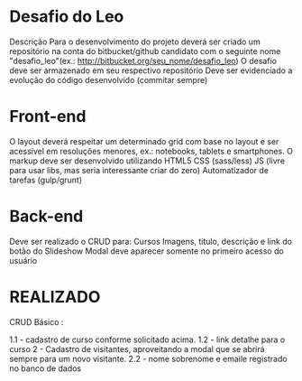# Desafio do Leo 
Descrição
Para o desenvolvimento do projeto deverá ser criado um repositório na conta do bitbucket/github candidato com o seguinte nome "desafio_leo"(ex.: http://bitbucket.org/seu_nome/desafio_leo)
O desafio deve ser armazenado em seu respectivo repositório
Deve ser evidenciado a evolução do código desenvolvido (commitar sempre)
# Front-end
O layout deverá respeitar um determinado grid com base no layout e ser acessível em resoluções menores, ex.: notebooks, tablets e smartphones.
O markup deve ser desenvolvido utilizando HTML5
CSS (sass/less)
JS (livre para usar libs, mas seria interessante criar do zero)
Automatizador de tarefas (gulp/grunt)
# Back-end
Deve ser realizado o CRUD para:
Cursos
Imagens, titulo, descrição e link do botão do Slideshow
Modal deve aparecer somente no primeiro acesso do usuário



# REALIZADO 

CRUD Básico : 

1.1 - cadastro de curso conforme solicitado acima.
 1.2 - link detalhe para o curso
2 - Cadastro de visitantes, aproveitando a modal que se abrirá sempre para um novo visitante.
 2.2 - nome sobrenome e emaile registrado no banco de dados
